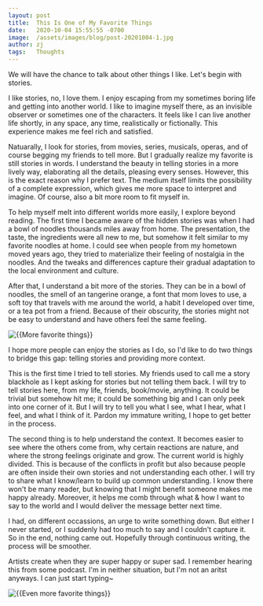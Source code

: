 ```yaml
---
layout: post
title:  This Is One of My Favorite Things
date:   2020-10-04 15:55:55 -0700
image:  /assets/images/blog/post-20201004-1.jpg
author: zj
tags:   Thoughts
---
```


We will have the chance to talk about other things I like. Let's begin with stories.

I like stories, no, I love them. I enjoy escaping from my sometimes boring life and getting into another world. I like to imagine myself there, as an invisible observer or sometimes one of the characters. It feels like I can live another life shortly, in any space, any time, realistically or fictionally. This experience makes me feel rich and satisfied.

Natuarally, I look for stories, from movies, series, musicals, operas, and of course begging my friends to tell more. But I gradually realize my favorite is still stories in words. I understand the beauty in telling stories in a more lively way, elaborating all the details, pleasing every senses. However, this is the exact reason why I prefer text. The medium itself limits the possibility of a complete expression, which gives me more space to interpret and imagine. Of course, also a bit more room to fit myself in.

To help myself melt into different worlds more easily, I explore beyond reading. The first time I became aware of the hidden stories was when I had a bowl of noodles thousands miles away from home. The presentation, the taste, the ingredients were all new to me, but somehow it felt similar to my favorite noodles at home. I could see when people from my hometown moved years ago, they tried to materialize their feeling of nostalgia in the noodles. And the tweaks and differences capture their gradual adaptation to the local environment and culture.

After that, I understand a bit more of the stories. They can be in a bowl of noodles, the smell of an tangerine orange, a font that mom loves to use, a soft toy that travels with me around the world, a habit I developed over time, or a tea pot from a friend. Because of their obscurity, the stories might not be easy to understand and have others feel the same feeling.

<img src="{{ site.baseurl }}/assets/images/blog/post-20201004-2.jpg" class="img-fluid rounded float-left mr-5 mb-4 height-auto" alt="{{More favorite things}}">

I hope more people can enjoy the stories as I do, so I'd like to do two things to bridge this gap: telling stories and providing more context. 

This is the first time I tried to tell stories. My friends used to call me a story blackhole as I kept asking for stories but not telling them back. I will try to tell stories here, from my life, friends, book/movie, anything. It could be trivial but somehow hit me; it could be something big and I can only peek into one corner of it. But I will try to tell you what I see, what I hear, what I feel, and what I think of it. Pardon my immature writing, I hope to get better in the process.

The second thing is to help understand the context. It becomes easier to see where the others come from, why certain reactions are nature, and where the strong feelings originate and grow. The current world is highly divided. This is because of the conflicts in profit but also because people are often inside their own stories and not understanding each other. I will try to share what I know/learn to build up common understanding. I know there won't be many reader, but knowing that I might benefit someone makes me happy already. Moreover, it helps me comb through what & how I want to say to the world and I would deliver the message better next time.

I had, on different occassions, an urge to write something down. But either I never started, or I suddenly had too much to say and I couldn't capture it. So in the end, nothing came out. Hopefully through continuous writing, the process will be smoother.

Artists create when they are super happy or super sad. I remember hearing this from some podcast. I'm in neither situation, but I'm not an aritst anyways. I can just start typing~

<img src="{{ site.baseurl }}/assets/images/blog/post-20201004-3.jpg" class="img-fluid rounded float-left mr-5 mb-4 height-auto" alt="{{Even more favorite things}}">

